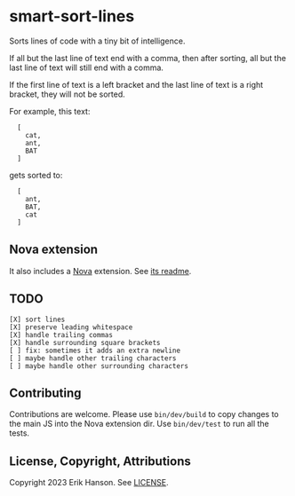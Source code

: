 # smart-sort-lines

Sorts lines of code with a tiny bit of intelligence.

If all but the last line of text end with a comma, then after sorting, all but the last line of text will still
end with a comma.

If the first line of text is a left bracket and the last line of text is a right bracket, they will not be sorted.

For example, this text:

```
  [
    cat,
    ant,
    BAT
  ]
```

gets sorted to:

```
  [
    ant,
    BAT,
    cat
  ]
```

## Nova extension

It also includes a [Nova](https://nova.app) extension. See [its readme](smart-sort-lines.novaextension/README.md).

## TODO

    [X] sort lines
    [X] preserve leading whitespace
    [X] handle trailing commas
    [X] handle surrounding square brackets
    [ ] fix: sometimes it adds an extra newline
    [ ] maybe handle other trailing characters
    [ ] maybe handle other surrounding characters

## Contributing

Contributions are welcome. Please use `bin/dev/build` to copy changes to the main JS into the Nova extension dir.
Use `bin/dev/test` to run all the tests.

## License, Copyright, Attributions

Copyright 2023 Erik Hanson. See [LICENSE](https://github.com/eahanson/smart-sort-lines/blob/main/LICENSE).
